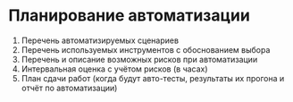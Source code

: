 # Планирование автоматизации

1. Перечень автоматизируемых сценариев
2. Перечень используемых инструментов с обоснованием выбора
3. Перечень и описание возможных рисков при автоматизации
4. Интервальная оценка с учётом рисков (в часах)
5. План сдачи работ (когда будут авто-тесты, результаты их прогона и отчёт по автоматизации)
